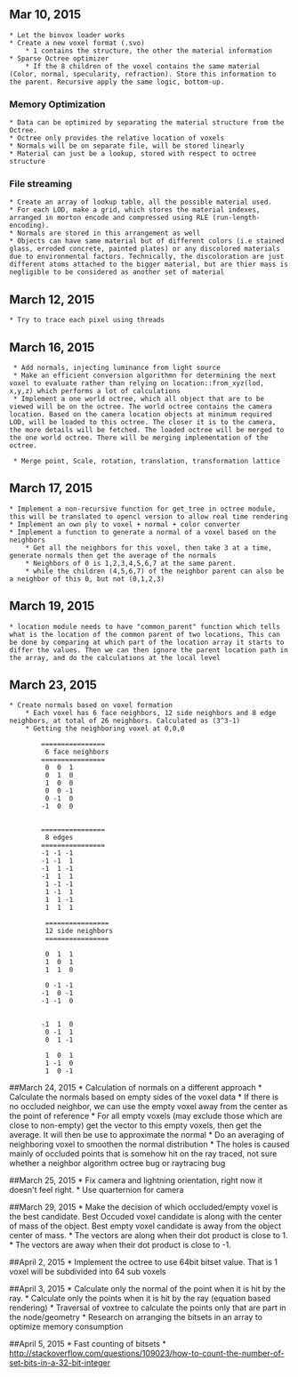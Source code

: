 ## Mar 10, 2015

	* Let the binvox loader works
	* Create a new voxel format (.svo)
		* 1 contains the structure, the other the material information
	* Sparse Octree optimizer
		* If the 8 children of the voxel contains the same material (Color, normal, specularity, refraction). Store this information to the parent. Recursive apply the same logic, bottom-up.
	
### Memory Optimization
	* Data can be optimized by separating the material structure from the Octree.
	* Octree only provides the relative location of voxels
	* Normals will be on separate file, will be stored linearly
	* Material can just be a lookup, stored with respect to octree structure

### File streaming
	* Create an array of lookup table, all the possible material used.
	* For each LOD, make a grid, which stores the material indexes, arranged in morton encode and compressed using RLE (run-length-encoding).
	* Normals are stored in this arrangement as well
	* Objects can have same material but of different colors (i.e stained glass, erroded concrete, painted plates) or any discolored materials due to environmental factors. Technically, the discoloration are just different atoms attached to the bigger material, but are thier mass is negligible to be considered as another set of material
	

## March 12, 2015

	* Try to trace each pixel using threads		
	
## March 16, 2015
	 
	 * Add normals, injecting luminance from light source
	 * Make an efficient conversion algorithmn for determining the next voxel to evaluate rather than relying on location::from_xyz(lod, x,y,z) which performs a lot of calculations
	 * Implement a one world octree, which all object that are to be viewed will be on the octree. The world octree contains the camera location. Based on the camera location objects at minimum required LOD, will be loaded to this octree. The closer it is to the camera, the more details will be fetched. The loaded octree will be merged to the one world octree. There will be merging implementation of the octree.

	 * Merge point, Scale, rotation, translation, transformation lattice
	 
## March 17, 2015
	
	* Implement a non-recursive function for get_tree in octree module, this will be translated to opencl version to allow real time rendering
	* Implement an own ply to voxel + normal + color converter
	* Implement a function to generate a normal of a voxel based on the neighbors
		* Get all the neighbors for this voxel, then take 3 at a time, generate normals then get the average of the normals
		* Neighbors of 0 is 1,2,3,4,5,6,7 at the same parent.
		* while the children (4,5,6,7) of the neighbor parent can also be a neighbor of this 0, but not (0,1,2,3) 
	
	
## March 19, 2015
	* location module needs to have "common_parent" function which tells what is the location of the common parent of two locations, This can be done by comparing at which part of the location array it starts to differ the values. Then we can then ignore the parent location path in the array, and do the calculations at the local level 
	
## March 23, 2015
    * Create normals based on voxel formation
        * Each voxel has 6 face neighbors, 12 side neighbors and 8 edge neighbors, at total of 26 neighbors. Calculated as (3^3-1)
        * Getting the neighboring voxel at 0,0,0

            ================
             6 face neighbors          
            ================
             0  0  1
             0  1  0
             1  0  0
             0  0 -1
             0 -1  0
            -1  0  0
              
             
            ================
             8 edges         
            ================        	
            -1 -1 -1 
            -1 -1  1
            -1  1 -1
            -1  1  1
             1 -1 -1
             1 -1  1
             1  1 -1	
             1  1  1 
             
             ================
             12 side neighbors       
             ================   
             
             0  1  1
             1  0  1
             1  1  0
             
             0 -1 -1
            -1  0 -1
            -1 -1  0


            -1  1  0
             0 -1  1
             0  1 -1

             1  0  1
             1 -1  0
             1  0 -1
         
##March 24, 2015
	* Calculation of normals on a different approach
		* Calculate the normals based on empty sides of the voxel data
		* If there is no occluded neighbor, we can use the empty voxel away from  the center as the point of reference
		* For all empty voxels (may exclude those which are close to non-empty) get the vector to this empty voxels, then get the average. It will then be use to approximate the normal
		* Do an averaging of neighboring voxel to smoothen the normal distribution
		* The holes is caused mainly of occluded points that is somehow hit on the ray traced, not sure whether a neighbor algorithm octree bug or raytracing bug
		

##March 25, 2015
	* Fix camera and lightning orientation, right now it doesn't feel right.
	* Use quarternion for camera
	
##March 29, 2015
	* Make the decision of which occluded/empty voxel is the best candidate. Best Occuded voxel candidate is along with the center of mass of the object. Best empty voxel candidate is away from the object center of mass.
		* The vectors are along when their dot product is close to 1.
		* The vectors are away when their dot product is close to -1.
		
##April 2, 2015
	* Implement the octree to use 64bit bitset value. That is 1 voxel will be subdivided into 64 sub voxels
	
##April 3, 2015 
	* Calculate only the normal of the point when it is hit by the ray.
	* Calculate only the points when it is hit by the ray (equation based rendering)
	* Traversal of voxtree to calculate the points only that are part in the node/geometry
	* Research on arranging the bitsets in an array to optimize memory consumption
	
##April 5, 2015
    * Fast counting of bitsets
    * http://stackoverflow.com/questions/109023/how-to-count-the-number-of-set-bits-in-a-32-bit-integer	
